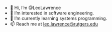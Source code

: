 - 👋 Hi, I’m @LeoLawrence
- 👀 I’m interested in software engineering.
- 🌱 I’m currently learning systems programming.
- 📫 Reach me at leo.lawrence@rutgers.edu

<!---
LeoLawrence/LeoLawrence is a ✨ special ✨ repository because its `README.md` (this file) appears on your GitHub profile.
You can click the Preview link to take a look at your changes.
--->
